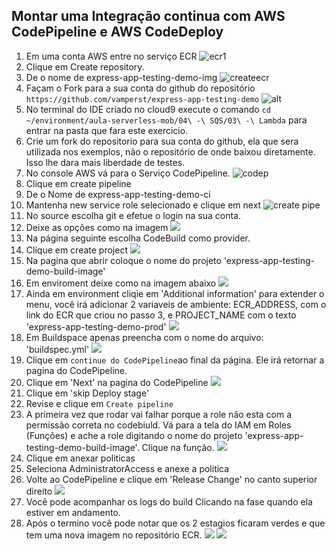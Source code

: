 ## Montar uma Integração continua com AWS CodePipeline e AWS CodeDeploy

1. Em uma conta AWS entre no serviço ECR
   ![ecr1](images/ecr1.png)
2. Clique em Create repository.
3. De o nome de express-app-testing-demo-img
   ![createecr](images/createecr.png)
4. Façam o Fork para a sua conta do github do repositório `https://github.com/vamperst/express-app-testing-demo`
   ![alt](images/git_fork.png)
5. No terminal do IDE criado no cloud9 execute o comando `cd ~/environment/aula-serverless-mob/04\ -\ SQS/03\ -\ Lambda` para entrar na pasta que fara este exercicio.
6. Crie um fork do repositorio para sua conta do github, ela que sera utilizada nos exemplos, não o repositório de onde baixou diretamente. Isso lhe dara mais liberdade de testes.
7. No console AWS vá para o Serviço CodePipeline.
   ![codep](images/painelcodepipeline.png)
8. Clique em create pipeline
9.  De o Nome de express-app-testing-demo-ci
10. Mantenha new service role selecionado e clique em next
    ![create pipe](images/createpipe1.png)
11. No source escolha git e efetue o login na sua conta.
12. Deixe as opções como na imagem
    ![](images/createpipe2.png)
13. Na página seguinte escolha CodeBuild como provider.
14. Clique em create project
    ![](images/createpipe3.png)
15. Na pagina que abrir coloque o nome do projeto 'express-app-testing-demo-build-image'
16. Em enviroment deixe como na imagem abaixo
    ![](images/createenvbuild1.png)
17. Ainda em environment cliqie em 'Additional information' para extender o menu, você irá adicionar 2 variaveis de ambiente: ECR_ADDRESS, com o link do ECR que criou no passo 3, e PROJECT_NAME com o texto 'express-app-testing-demo-prod'
    ![](images/createenvbuild2.png)
18. Em Buildspace apenas preencha com o nome do arquivo: 'buildspec.yml'
    ![](images/createbuild3.png)
19. Clique em `continue do CodePipeline`ao final da página. Ele irá retornar a pagina do CodePipeline.
20. Clique em 'Next' na pagina do CodePipeline
    ![](images/createpipe4.png)
21. Clique em 'skip Deploy stage'
22. Revise e clique em `Create pipeline`
23. A primeira vez que rodar vai falhar porque a role não esta com a permissão correta no codebiuld. Vá para a tela do IAM em Roles (Funções) e ache a role digitando o nome do projeto 'express-app-testing-demo-build-image'. Clique na função.
    ![](images/IamRoleBuild.png)
24. Clique em anexar politicas
25. Seleciona AdministratorAccess e anexe a politica
26. Volte ao CodePipeline e clique em 'Release Change' no canto superior direito
    ![](images/releaseChange.png)
27. Você pode acompanhar os logs do build Clicando na fase quando ela estiver em andamento.
28. Após o termino você pode notar que os 2 estagios ficaram verdes e que tem uma nova imagem no repositório ECR.
    ![](images/greensucess.png)
    ![](images/ecr2.png)
    